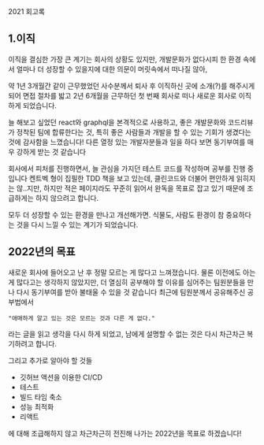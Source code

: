 2021 회고록

## 1.이직

이직을 결심한 가장 큰 계기는 회사의 상황도 있지만,
개발문화가 없다시피 한 환경 속에서 얼마나 더 성장할 수 있을지에 대한 의문이 머릿속에서 떠나질 않아,

약 1년 3개월간 같이 근무했었던 사수분께서 퇴사 후 이직하신 곳에 소개(?)를 해주시게 되어
면접 절차를 밟고 2년 6개월을 근무하던 첫 번째 회사로 떠나 새로운 회사로 이직하게 되었습니다.

늘 해보고 싶었던 react와 graphql을 본격적으로 사용하고,
좋은 개발문화와 코드리뷰가 정착된 팀에 합류한다는 것,
특히 좋은 사람들과 개발을 할 수 있는 기회가 생겼다는 것에 감사함을 느꼈습니다!
다른 열정 있는 개발자분들과 일을 하다 보면 동기부여를 매우 강하게 받는 것 같습니다

회사에서 피처를 진행하면서, 늘 관심을 가지던 테스트 코드를 작성하며 공부를 진행 중입니다
켄트벡 형이 집필한 TDD 책을 보고 있는데, 클린코드와 더불어 편안하게 읽히지는 않..지만,
하지만 적은 페이지라도 꾸준히 읽어서 완독을 목표로 잡고 있기 때문에 조급하게는 하지 않으려고 합니다.

모두 더 성장할 수 있는 환경을 만나고 개선해가면.
식물도, 사람도 환경이 참 중요하다는 것을 다시 느낄 수 있는 계기가 되었습니다.

## 2022년의 목표

새로운 회사에 들어오고 난 후 정말 모르는 게 많다고 느껴졌습니다.
물론 이전에도 아는 게 많다고는 생각하지 않았지만,
더 열심히 공부해야 할 이유를 심어주는 팀원분들을 만나 다시 동기부여를 받아 불태울 수 있을 것 같습니다
최근에 팀원분께서 공유해주신 공부법에서

```
"애매하게 알고 있는 것은 모르는 것과 다른 게 없다."
```

라는 글을 읽고 생각을 다시 하게 되었고,
남에게 설명할 수 없는 것은 다시 차근차근 복기하려고 합니다.

그리고 추가로 알아야 할 것들

- 깃허브 액션을 이용한 CI/CD
- 테스트
- 빌드 타임 축소
- 성능 최적화
- 리액트

에 대해 조급해하지 않고 차근차근히 전진해 나가는 2022년을 목표로 하겠습니다!
